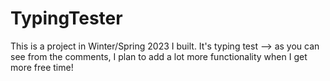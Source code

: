 # TypingTester
This is a project in Winter/Spring 2023 I built. It's typing test --> as you can see from the comments, I plan to add a lot more functionality when I get more free time!
